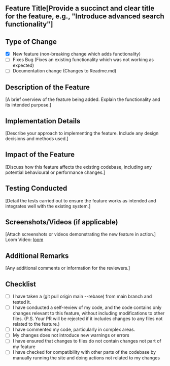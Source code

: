 ## Feature Title[Provide a succinct and clear title for the feature, e.g., "Introduce advanced search functionality"]

## Type of Change
- [X] New feature (non-breaking change which adds functionality)
- [ ] Fixes Bug (Fixes an existing functionality which was not working as expected)
- [ ] Documentation change (Changes to Readme.md)

## Description of the Feature
[A brief overview of the feature being added. Explain the functionality and its intended purpose.]

## Implementation Details
[Describe your approach to implementing the feature. Include any design decisions and methods used.]

## Impact of the Feature
[Discuss how this feature affects the existing codebase, including any potential behavioural or performance changes.]

## Testing Conducted
[Detail the tests carried out to ensure the feature works as intended and integrates well with the existing system.]

## Screenshots/Videos (if applicable)
[Attach screenshots or videos demonstrating the new feature in action.]
Loom Video: [loom](https://www.loom.com/)

## Additional Remarks
[Any additional comments or information for the reviewers.]

## Checklist
- [ ] I have taken a (git pull origin main --rebase) from main branch and tested it.
- [ ] I have conducted a self-review of my code, and the code contains only changes relevant to this feature, without including modifications to other files. (P.S. Your PR will be rejected if it includes changes to any files not related to the feature.)
- [ ] I have commented my code, particularly in complex areas.
- [ ] My changes does not introduce new warnings or errors 
- [ ] I have ensured that changes to files do not contain changes not part of my feature
- [ ] I have checked for compatibility with other parts of the codebase by manually running the site and doing actions not related to my changes